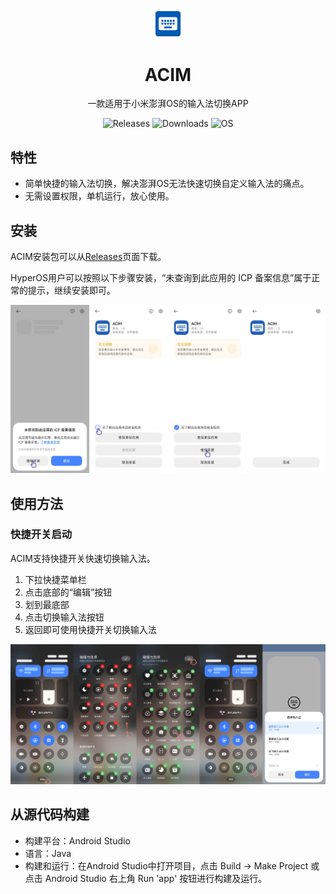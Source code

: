 <p align="center">
  <img width="10%" align="center" src="app\src\main\res\mipmap-xxxhdpi\ic_launcher.png">
</p>
<h1 align="center">
  ACIM
</h1>

<p align="center">
    一款适用于小米澎湃OS的输入法切换APP
</p>
<p align="center">
  <a style="text-decoration:none" href="https://github.com/Yimingtoo/ACIM/releases">
    <img src="https://img.shields.io/github/v/release/Yimingtoo/ACIM?label=Version&style=flat-square&color=00B16A" alt="Releases" />
  </a>
  <a style="text-decoration:none" href="https://github.com/Yimingtoo/ACIM/releases">
    <img src="https://img.shields.io/github/downloads/Yimingtoo/ACIM/total?color=00B16A&style=flat-square" alt="Downloads" />
  </a>
  <a style="text-decoration:none">
    <img src="https://img.shields.io/badge/OS-HyperOS-blue?style=flat-square&color=00B16A" alt="OS" />
  </a>
</p>


## 特性

* 简单快捷的输入法切换，解决澎湃OS无法快速切换自定义输入法的痛点。
* 无需设置权限，单机运行，放心使用。

## 安装

ACIM安装包可以从[Releases](https://github.com/Yimingtoo/ACIM/releases)页面下载。

HyperOS用户可以按照以下步骤安装，“未查询到此应用的 ICP 备案信息”属于正常的提示，继续安装即可。

![Installation](Info/Installation.jpg)

## 使用方法

### 快捷开关启动

ACIM支持快捷开关快速切换输入法。

1. 下拉快捷菜单栏
2. 点击底部的“编辑”按钮
3. 划到最底部
4. 点击切换输入法按钮
5. 返回即可使用快捷开关切换输入法

![Usage](Info/Usage.jpg)

## 从源代码构建

* 构建平台：Android Studio
* 语言：Java
* 构建和运行：在Android Studio中打开项目，点击 Build -> Make Project 或点击 Android Studio 右上角 Run 'app' 按钮进行构建及运行。
